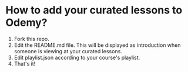 # How to add your curated lessons to Odemy?

1. Fork this repo.
2. Edit the README.md file. This will be displayed as introduction when someone is viewing at your curated lessons.
3. Edit playlist.json according to your course's playlist.
4. That's it!
